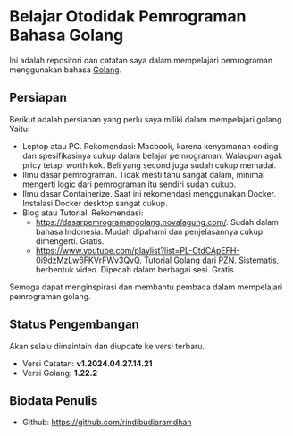 # Belajar Otodidak Pemrograman Bahasa Golang

Ini adalah repositori dan catatan saya dalam mempelajari pemrograman menggunakan bahasa [Golang](https://go.dev/).

## Persiapan

Berikut adalah persiapan yang perlu saya miliki dalam mempelajari golang. Yaitu:

- Leptop atau PC. Rekomendasi: Macbook, karena kenyamanan coding dan spesifikasinya cukup dalam belajar pemrograman. Walaupun agak pricy tetapi worth kok. Beli yang second juga sudah cukup memadai.
- Ilmu dasar pemrograman. Tidak mesti tahu sangat dalam, minimal mengerti logic dari pemrograman itu sendiri sudah cukup.
- Ilmu dasar Containerize. Saat ini rekomendasi menggunakan Docker. Instalasi Docker desktop sangat cukup.
- Blog atau Tutorial. Rekomendasi:
  - https://dasarpemrogramangolang.novalagung.com/. Sudah dalam bahasa Indonesia. Mudah dipahami dan penjelasannya cukup dimengerti. Gratis.
  - https://www.youtube.com/playlist?list=PL-CtdCApEFH-0i9dzMzLw6FKVrFWv3QvQ. Tutorial Golang dari PZN. Sistematis, berbentuk video. Dipecah dalam berbagai sesi. Gratis.

Semoga dapat menginspirasi dan membantu pembaca dalam mempelajari pemrograman golang.

## Status Pengembangan
Akan selalu dimaintain dan diupdate ke versi terbaru.
- Versi Catatan: **v1.2024.04.27.14.21**
- Versi Golang: **1.22.2**

## Biodata Penulis
- Github: https://github.com/rindibudiaramdhan
